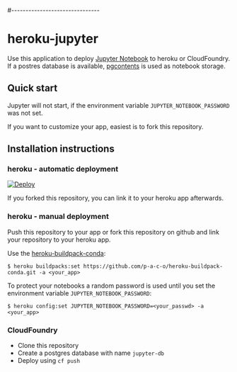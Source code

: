 #-------------------------------

# heroku-jupyter

Use this application to deploy [Jupyter Notebook](https://jupyter.org/) to heroku or CloudFoundry. If a postres database is available, [pgcontents](https://github.com/quantopian/pgcontents) is used as notebook storage.

## Quick start

Jupyter will not start, if the environment variable `JUPYTER_NOTEBOOK_PASSWORD`
was not set.

If you want to customize your app, easiest is to fork this repository.

## Installation instructions

### heroku - automatic deployment

[![Deploy](https://www.herokucdn.com/deploy/button.svg)](https://heroku.com/deploy)

If you forked this repository, you can link it to your heroku app afterwards.

### heroku - manual deployment

Push this repository to your app or fork this repository on github and link your
repository to your heroku app.

Use the [heroku-buildpack-conda](https://github.com/p-a-c-o/heroku-buildpack-conda):
```
$ heroku buildpacks:set https://github.com/p-a-c-o/heroku-buildpack-conda.git -a <your_app>
```

To protect your notebooks a random password is used until you set the environment variable `JUPYTER_NOTEBOOK_PASSWORD`:
```
$ heroku config:set JUPYTER_NOTEBOOK_PASSWORD=<your_passwd> -a <your_app>
```

### CloudFoundry

- Clone this repository
- Create a postgres database with name `jupyter-db`
- Deploy using `cf push`
